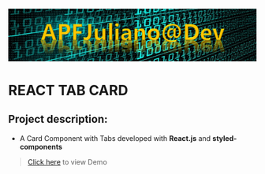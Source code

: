![Juliano Costa](https://raw.githubusercontent.com/julianojcs/julianojcs.github.io/master/apfjuliano.dev.png)

# REACT TAB CARD

## Project description:

- A Card Component with Tabs developed with **React.js** and **styled-components**

> [Click here](https://react-tab-card.apfjuliano.com.br//) to view Demo
